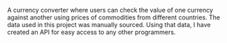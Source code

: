 A currency converter where users can check the value of one currency against another using prices of commodities from different countries. The data used in this project was manually sourced. Using that data, I have created an API for easy access to any other programmers.
